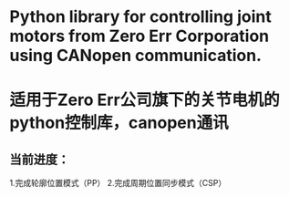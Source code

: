 # Python library for controlling joint motors from Zero Err Corporation using CANopen communication.
# 适用于Zero Err公司旗下的关节电机的python控制库，canopen通讯
## 当前进度：
1.完成轮廓位置模式（PP）
2.完成周期位置同步模式（CSP）